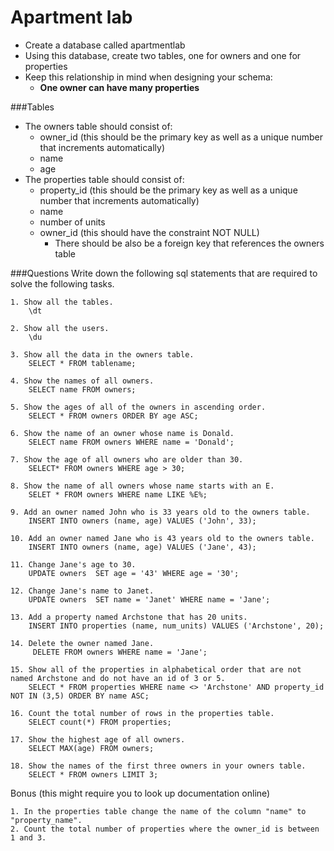 # Apartment lab

- Create a database called apartmentlab 
- Using this database, create two tables, one for owners and one for properties
- Keep this relationship in mind when designing your schema:
	+ **One owner can have many properties**

###Tables

- The owners table should consist of: 
	+ owner_id (this should be the primary key as well as a unique number that increments automatically)
	+ name
	+ age
- The properties table should consist of:
	+ property_id (this should be the primary key as well as a unique number that increments automatically)
	+ name
	+ number of units
	+ owner_id (this should have the constraint NOT NULL)
		+ There should be also be a foreign key that references the owners table

###Questions
Write down the following sql statements that are required to solve the following tasks.

```    
1. Show all the tables. 
 	\dt
 	
2. Show all the users. 
	\du
	
3. Show all the data in the owners table.
	SELECT * FROM tablename;
	
4. Show the names of all owners. 
	SELECT name FROM owners;
	
5. Show the ages of all of the owners in ascending order. 
	SELECT * FROM owners ORDER BY age ASC;
	
6. Show the name of an owner whose name is Donald.
	SELECT name FROM owners WHERE name = 'Donald';
	
7. Show the age of all owners who are older than 30.
	SELECT* FROM owners WHERE age > 30;
	
8. Show the name of all owners whose name starts with an E. 
	SELET * FROM owners WHERE name LIKE %E%;
	
9. Add an owner named John who is 33 years old to the owners table.
	INSERT INTO owners (name, age) VALUES ('John', 33);
	
10. Add an owner named Jane who is 43 years old to the owners table. 
	INSERT INTO owners (name, age) VALUES ('Jane', 43);
	
11. Change Jane's age to 30. 
	UPDATE owners  SET age = '43' WHERE age = '30';
	
12. Change Jane's name to Janet. 
	UPDATE owners  SET name = 'Janet' WHERE name = 'Jane';
	
13. Add a property named Archstone that has 20 units. 
	INSERT INTO properties (name, num_units) VALUES ('Archstone', 20);
	
14. Delete the owner named Jane.
	 DELETE FROM owners WHERE name = 'Jane';
	 
15. Show all of the properties in alphabetical order that are not named Archstone and do not have an id of 3 or 5.
	SELECT * FROM properties WHERE name <> 'Archstone' AND property_id NOT IN (3,5) ORDER BY name ASC; 
	
16. Count the total number of rows in the properties table.
	SELECT count(*) FROM properties;

17. Show the highest age of all owners.
	SELECT MAX(age) FROM owners;
	
18. Show the names of the first three owners in your owners table.
	SELECT * FROM owners LIMIT 3;

```
Bonus (this might require you to look up documentation online)

```
1. In the properties table change the name of the column "name" to "property_name". 
2. Count the total number of properties where the owner_id is between 1 and 3.
```
